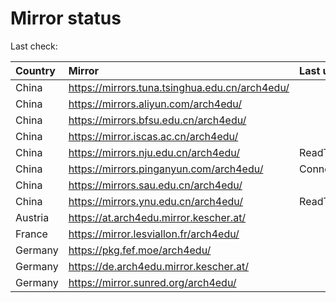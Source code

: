 <script src="./time.js"></script>
# Mirror status
Last check: <script type="text/javascript">localize(1676013514.956922);</script>

|Country|Mirror|Last update|
|:------|:-----|:----------|
|China|https://mirrors.tuna.tsinghua.edu.cn/arch4edu/|<script type="text/javascript">localize(1675967783);</script>|
|China|https://mirrors.aliyun.com/arch4edu/|<script type="text/javascript">localize(1675967783);</script>|
|China|https://mirrors.bfsu.edu.cn/arch4edu/|<script type="text/javascript">localize(1675967783);</script>|
|China|https://mirror.iscas.ac.cn/arch4edu/|<script type="text/javascript">localize(1675967783);</script>|
|China|https://mirrors.nju.edu.cn/arch4edu/|ReadTimeout|
|China|https://mirrors.pinganyun.com/arch4edu/|ConnectionError|
|China|https://mirrors.sau.edu.cn/arch4edu/|<script type="text/javascript">localize(1673850842);</script>|
|China|https://mirrors.ynu.edu.cn/arch4edu/|ReadTimeout|
|Austria|https://at.arch4edu.mirror.kescher.at/|<script type="text/javascript">localize(1675967783);</script>|
|France|https://mirror.lesviallon.fr/arch4edu/|<script type="text/javascript">localize(1675967783);</script>|
|Germany|https://pkg.fef.moe/arch4edu/|<script type="text/javascript">localize(1675967783);</script>|
|Germany|https://de.arch4edu.mirror.kescher.at/|<script type="text/javascript">localize(1675967783);</script>|
|Germany|https://mirror.sunred.org/arch4edu/|<script type="text/javascript">localize(1675967783);</script>|

<script src="./tablefilter/tablefilter.js"></script>
<script src="./table.js"></script>